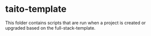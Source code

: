 # taito-template

This folder contains scripts that are run when a project is created or upgraded
based on the full-stack-template.

